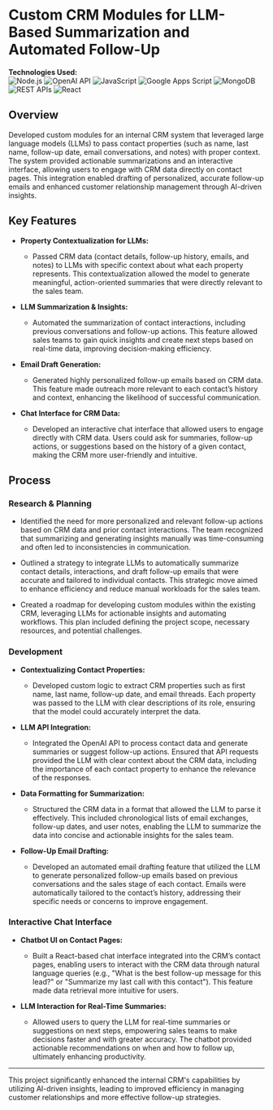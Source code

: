 # Custom CRM Modules for LLM-Based Summarization and Automated Follow-Up

**Technologies Used:**  
![Node.js](https://img.shields.io/badge/-Node.js-339933?logo=nodedotjs&logoColor=white) ![OpenAI API](https://img.shields.io/badge/-OpenAI_API-4299E1?logo=openai&logoColor=white) ![JavaScript](https://img.shields.io/badge/-JavaScript-F7DF1E?logo=javascript&logoColor=black) ![Google Apps Script](https://img.shields.io/badge/-Google_Apps_Script-E8F2FD?logo=google&logoColor=white) ![MongoDB](https://img.shields.io/badge/-MongoDB-47A248?logo=mongodb&logoColor=white) ![REST APIs](https://img.shields.io/badge/-REST_APIs-228B22?logo=api&logoColor=white) ![React](https://img.shields.io/badge/-React-61DAFB?logo=react&logoColor=black)

## Overview
Developed custom modules for an internal CRM system that leveraged large language models (LLMs) to pass contact properties (such as name, last name, follow-up date, email conversations, and notes) with proper context. The system provided actionable summarizations and an interactive interface, allowing users to engage with CRM data directly on contact pages. This integration enabled drafting of personalized, accurate follow-up emails and enhanced customer relationship management through AI-driven insights.

## Key Features
- **Property Contextualization for LLMs:** 
  - Passed CRM data (contact details, follow-up history, emails, and notes) to LLMs with specific context about what each property represents. This contextualization allowed the model to generate meaningful, action-oriented summaries that were directly relevant to the sales team.

- **LLM Summarization & Insights:** 
  - Automated the summarization of contact interactions, including previous conversations and follow-up actions. This feature allowed sales teams to gain quick insights and create next steps based on real-time data, improving decision-making efficiency.

- **Email Draft Generation:** 
  - Generated highly personalized follow-up emails based on CRM data. This feature made outreach more relevant to each contact’s history and context, enhancing the likelihood of successful communication.

- **Chat Interface for CRM Data:** 
  - Developed an interactive chat interface that allowed users to engage directly with CRM data. Users could ask for summaries, follow-up actions, or suggestions based on the history of a given contact, making the CRM more user-friendly and intuitive.

## Process

### Research & Planning
- Identified the need for more personalized and relevant follow-up actions based on CRM data and prior contact interactions. The team recognized that summarizing and generating insights manually was time-consuming and often led to inconsistencies in communication.

- Outlined a strategy to integrate LLMs to automatically summarize contact details, interactions, and draft follow-up emails that were accurate and tailored to individual contacts. This strategic move aimed to enhance efficiency and reduce manual workloads for the sales team.

- Created a roadmap for developing custom modules within the existing CRM, leveraging LLMs for actionable insights and automating workflows. This plan included defining the project scope, necessary resources, and potential challenges.

### Development
- **Contextualizing Contact Properties:** 
  - Developed custom logic to extract CRM properties such as first name, last name, follow-up date, and email threads. Each property was passed to the LLM with clear descriptions of its role, ensuring that the model could accurately interpret the data.

- **LLM API Integration:** 
  - Integrated the OpenAI API to process contact data and generate summaries or suggest follow-up actions. Ensured that API requests provided the LLM with clear context about the CRM data, including the importance of each contact property to enhance the relevance of the responses.

- **Data Formatting for Summarization:** 
  - Structured the CRM data in a format that allowed the LLM to parse it effectively. This included chronological lists of email exchanges, follow-up dates, and user notes, enabling the LLM to summarize the data into concise and actionable insights for the sales team.

- **Follow-Up Email Drafting:** 
  - Developed an automated email drafting feature that utilized the LLM to generate personalized follow-up emails based on previous conversations and the sales stage of each contact. Emails were automatically tailored to the contact’s history, addressing their specific needs or concerns to improve engagement.

### Interactive Chat Interface
- **Chatbot UI on Contact Pages:** 
  - Built a React-based chat interface integrated into the CRM’s contact pages, enabling users to interact with the CRM data through natural language queries (e.g., "What is the best follow-up message for this lead?" or "Summarize my last call with this contact"). This feature made data retrieval more intuitive for users.

- **LLM Interaction for Real-Time Summaries:** 
  - Allowed users to query the LLM for real-time summaries or suggestions on next steps, empowering sales teams to make decisions faster and with greater accuracy. The chatbot provided actionable recommendations on when and how to follow up, ultimately enhancing productivity.

---

This project significantly enhanced the internal CRM's capabilities by utilizing AI-driven insights, leading to improved efficiency in managing customer relationships and more effective follow-up strategies.
